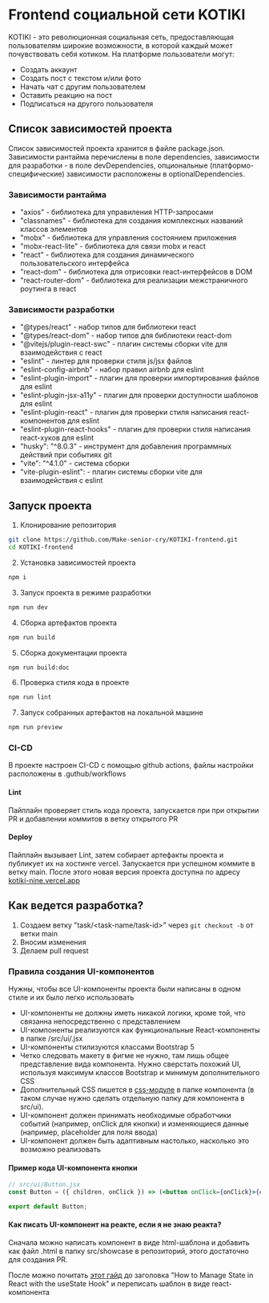 # Frontend социальной сети KOTIKI

KOTIKI - это революционная социальная сеть, предоставляющая пользователям широкие возможности, в которой каждый может почувствовать себя котиком. На платформе пользователи могут: 
- Создать аккаунт
- Создать пост с текстом и/или фото
- Начать чат с другим пользователем
- Оставить реакцию на пост
- Подписаться на другого пользователя

## Список зависимостей проекта 

Список зависимостей проекта хранится в файле package.json. Зависимости рантайма перечислены в поле dependencies, зависимости для разработки - в поле devDependencies, опциональные (платформо-специфические) зависимости расположены в optionalDependencies.

### Зависимости рантайма

- "axios" - библиотека для управиления HTTP-запросами
- "classnames" - библиотека для создания комплексных названий классов элементов
- "mobx" - библиотека для управления состоянием приложения
- "mobx-react-lite" - библиотека для связи mobx и react
- "react" - библиотека для создания динамического пользовательского интерфейса
- "react-dom" - библиотека для отрисовки react-интерфейсов в DOM
- "react-router-dom" - библиотека для реализации межстраничного роутинга в react

### Зависимости разработки

- "@types/react" - набор типов для библиотеки react
- "@types/react-dom" - набор типов для библиотеки react-dom
- "@vitejs/plugin-react-swc" - плагин системы сборки vite для взаимодействия с react
- "eslint" - линтер для проверки стиля js/jsx файлов
- "eslint-config-airbnb" - набор правил airbnb для eslint
- "eslint-plugin-import" - плагин для проверки импортирования файлов для eslint
- "eslint-plugin-jsx-a11y" - плагин для проверки доступности шаблонов для eslint
- "eslint-plugin-react" - плагин для проверки стиля написания react-компонентов для eslint
- "eslint-plugin-react-hooks" - плагин для проверки стиля написания react-хуков для eslint
- "husky": "^8.0.3" - инструмент для добавления программных действий при событиях git 
- "vite": "^4.1.0" - система сборки
- "vite-plugin-eslint": - плагин системы сборки vite для взаимодействия с eslint

## Запуск проекта

1. Клонирование репозитория
```bash
git clone https://github.com/Make-senior-cry/KOTIKI-frontend.git
cd KOTIKI-frontend
```
2. Установка зависимостей проекта
```bash
npm i
```
3. Запуск проекта в режиме разработки
```bash
npm run dev
```
4. Сборка артефактов проекта
```bash
npm run build
```
5. Сборка документации проекта
```bash
npm run build:doc
```
6. Проверка стиля кода в проекте
```bash
npm run lint
```
7. Запуск собранных артефактов на локальной машине
```bash
npm run preview
```

### CI-CD
В проекте настроен CI-CD с помощью github actions, файлы настройки расположены в .guthub/workflows

#### Lint
Пайплайн проверяет стиль кода проекта, запускается при при открытии PR и добавлении коммитов в ветку открытого PR

#### Deploy
Пайплайн вызывает Lint, затем собирает артефакты проекта и публикует их на хостинге vercel. Запускается при успешном коммите в ветку main. После этого новая версия проекта доступна по адресу [kotiki-nine.vercel.app](kotiki-nine.vercel.app)

## Как ведется разработка?

1. Создаем ветку "task/<task-name/task-id>" через `git checkout -b` от ветки main
2. Вносим изменения
3. Делаем pull request

### Правила создания UI-компонентов

Нужны, чтобы все UI-компоненты проекта были написаны в одном стиле и их было легко использовать

- UI-компоненты не должны иметь никакой логики, кроме той, что связанна непосредственно с представлением
- UI-компоненты реализуются как функциональные React-компоненты в папке /src/ui/<component-name>.jsx
- UI-компоненты стилизуются классами Bootstrap 5
- Четко следовать макету в фигме не нужно, там лишь общее представление вида компонента. Нужно сверстать похожий UI, используя максимум классов Bootstrap и минимум дополнительного CSS
- Дополнительный CSS пишется в [css-модуле](https://habr.com/ru/post/335244/) в папке компонента (в таком случае нужно сделать отдельную папку для компонента в src/ui).
- UI-компонент должен принимать необходимые обработчики событий (например, onClick для кнопки) и изменяющиеся данные (например, placeholder для поля ввода)
- UI-компонент должен быть адаптивным настолько, насколько это возможно реализовать

#### Пример кода UI-компонента кнопки

```jsx
// src/ui/Button.jsx
const Button = ({ children, onClick }) => (<button onClick={onClick}>{children}</button>);

export default Button;
```

#### Как писать UI-компонент на реакте, если я не знаю реакта?

Сначала можно написать компонент в виде html-шаблона и добавить как файл <component-name>.html в папку src/showcase в репозиторий, этого достаточно для создания PR.

После можно почитать [этот гайд](https://www.freecodecamp.org/news/react-tutorial-build-a-project/) до заголовка "How to Manage State in React with the useState Hook" и переписать шаблон в виде react-компонента
